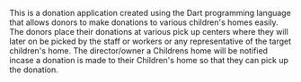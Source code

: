 This is a donation application created using the Dart programming language that allows donors to make donations to various children's homes easily. The donors place their donations at various pick up centers where they will later on be picked by the staff or workers or any representative of the target children's home. The director/owner a Childrens home will be notified incase a donation is made to their Children's home so that they can pick up the donation.
